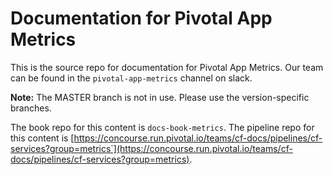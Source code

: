 # Documentation for Pivotal App Metrics

This is the source repo for documentation for Pivotal App Metrics. Our team can be
found in the `pivotal-app-metrics` channel on slack.

<strong>Note:</strong> The MASTER branch is not in use. Please use the version-specific branches.

The book repo for this content is `docs-book-metrics`.
The pipeline repo for this content is [https://concourse.run.pivotal.io/teams/cf-docs/pipelines/cf-services?group=metrics`](https://concourse.run.pivotal.io/teams/cf-docs/pipelines/cf-services?group=metrics).
